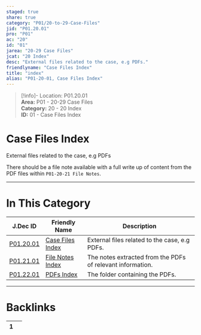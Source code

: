 ```yaml
---  
staged: true  
share: true  
category: "P01/20-to-29-Case-Files"  
jid: "P01.20.01"  
pro: "P01"  
ac: "20"  
id: "01"  
jarea: "20-29 Case Files"  
jcat: "20 Index"  
desc: "External files related to the case, e.g PDFs."  
friendlyname: "Case Files Index"  
title: "index"  
alias: "P01-20-01, Case Files Index"  
---  
```

>[!info]- Location: P01.20.01  
>**Area:** P01 - 20-29 Case Files  
>**Category:** 20 - 20 Index  
>**ID:** 01 - Case Files Index  
  
# Case Files Index  
  
External files related to the case, e.g PDFs  
  
There should be a file note available with a full write up of content from the PDF files within `P01-20-21 File Notes`.  
   
  
  
---  
# In This Category  
  
| J.Dec ID                                                                     | Friendly Name                                                                       | Description                                                |  
| ---------------------------------------------------------------------------- | ----------------------------------------------------------------------------------- | ---------------------------------------------------------- |  
| [P01.20.01](index.md#)               | [Case Files Index](index.md#)               | External files related to the case, e.g PDFs.              |  
| [P01.21.01](./21-File-Notes/index.md#) | [File Notes Index](./21-File-Notes/index.md#) | The notes extracted from the PDFs of relevant information. |  
| [P01.22.01](./22-PDFs/index.md#)       | [PDFs Index](./22-PDFs/index.md#)             | The folder containing the PDFs.                            |  
  
  
---  
# Backlinks  
<div><table class="dataview table-view-table"><thead class="table-view-thead"><tr class="table-view-tr-header"><th class="table-view-th"><span></span><span class="dataview small-text">1</span></th><th class="table-view-th"><span></span></th></tr></thead><tbody class="table-view-tbody"></tbody></table></div>